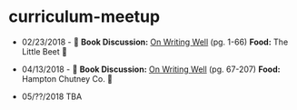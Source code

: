 # curriculum-meetup

- 02/23/2018 - 📖 **Book Discussion:** [On Writing Well](https://www.goodreads.com/book/show/53343.On_Writing_Well) (pg. 1-66) **Food:** The Little Beet 🥗

- 04/13/2018 - 📖 **Book Discussion:** [On Writing Well](https://www.goodreads.com/book/show/53343.On_Writing_Well) (pg. 67-207) **Food:** Hampton Chutney Co. 🌯

- 05/??/2018 TBA
